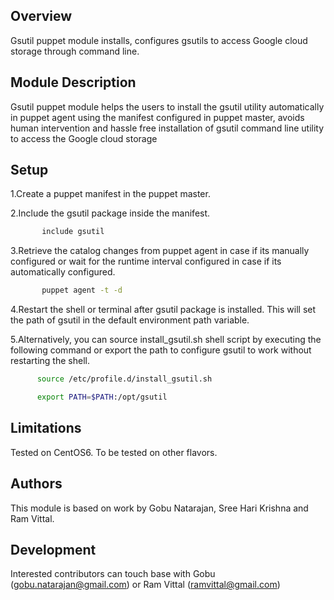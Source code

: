 ## Overview

 Gsutil puppet module installs, configures gsutils to access Google cloud storage through command line.

## Module Description

 Gsutil puppet module helps the users to install the gsutil utility automatically in puppet agent using the manifest configured in puppet master, avoids human intervention and hassle free installation of gsutil command line utility to access the Google cloud storage

## Setup

1.Create a puppet manifest in the puppet master.

2.Include the gsutil package inside the manifest.
 
  ```sh
         include gsutil
  ```

3.Retrieve the catalog changes from puppet agent in case if its manually configured or wait for the runtime interval configured in case if its automatically configured.
  ```sh
         puppet agent -t -d
  ```
4.Restart the shell or terminal after gsutil package is installed. This will set the path of gsutil in the default environment path variable.

5.Alternatively, you can source install_gsutil.sh shell script by executing the following command or export the path to configure gsutil to work without restarting the shell.

  ```sh
        source /etc/profile.d/install_gsutil.sh
  ```

  ```sh
        export PATH=$PATH:/opt/gsutil
  ```

## Limitations
Tested on CentOS6. To be tested on other flavors.

## Authors
This module is based on work by Gobu Natarajan, Sree Hari Krishna and Ram Vittal.

## Development
Interested contributors can touch base with Gobu (gobu.natarajan@gmail.com) or Ram Vittal (ramvittal@gmail.com)
